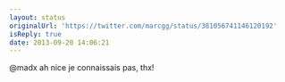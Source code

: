 ```yaml
---
layout: status
originalUrl: 'https://twitter.com/marcgg/status/381056741146120192'
isReply: true
date: 2013-09-20 14:06:21
---
```


@madx ah nice je connaissais pas, thx!
